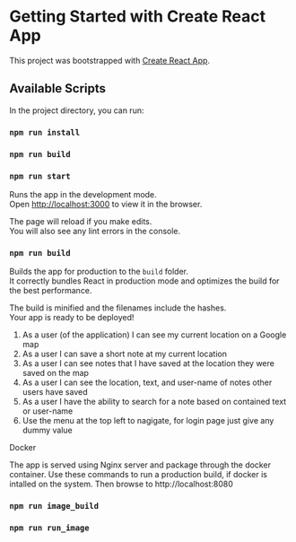 # Getting Started with Create React App

This project was bootstrapped with [Create React App](https://github.com/facebook/create-react-app).

## Available Scripts

In the project directory, you can run:
### `npm run install`
### `npm run build`
### `npm run start`

Runs the app in the development mode.\
Open [http://localhost:3000](http://localhost:3000) to view it in the browser.

The page will reload if you make edits.\
You will also see any lint errors in the console.

### `npm run build`

Builds the app for production to the `build` folder.\
It correctly bundles React in production mode and optimizes the build for the best performance.

The build is minified and the filenames include the hashes.\
Your app is ready to be deployed!

1. As a user (of the application) I can see my current location on a Google map
2. As a user I can save a short note at my current location
3. As a user I can see notes that I have saved at the location they were saved
on the map
4. As a user I can see the location, text, and user-name of notes other users
have saved
5. As a user I have the ability to search for a note based on contained text or
user-name
6. Use the menu at the top left to nagigate, for login page just give any dummy value

Docker

The app is served using Nginx server and package through the docker container.
Use these commands to run a production build, if docker is intalled on the system.
Then browse to http://localhost:8080

 ### `npm run image_build`
 ### `npm run run_image`

